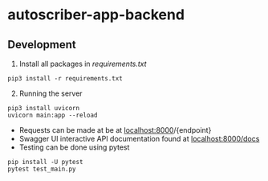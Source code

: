 # autoscriber-app-backend

## Development

1. Install all packages in _requirements.txt_

```
pip3 install -r requirements.txt
```

2. Running the server

```
pip3 install uvicorn
uvicorn main:app --reload
```

- Requests can be made at be at [localhost:8000](http://localhost:8000/)/{endpoint}
- Swagger UI interactive API documentation found at [localhost:8000/docs](http://localhost:8000/docs)
- Testing can be done using pytest
```
pip install -U pytest
pytest test_main.py
```